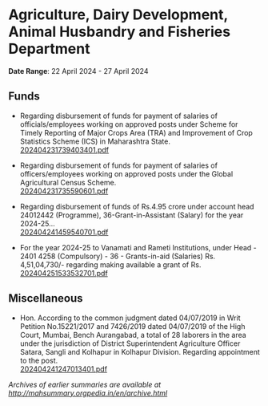 # Agriculture, Dairy Development, Animal Husbandry and Fisheries Department

**Date Range**: 22 April 2024 - 27 April 2024


## Funds
- Regarding disbursement of funds for payment of salaries of officials/employees working on approved posts under Scheme for Timely Reporting of Major Crops Area (TRA) and Improvement of Crop Statistics Scheme (ICS) in Maharashtra State.\
  [202404231739403401.pdf](https://gr.maharashtra.gov.in/Site/Upload/Government%20Resolutions/English/202404231739403401.pdf)

- Regarding disbursement of funds for payment of salaries of officers/employees working on approved posts under the Global Agricultural Census Scheme.\
  [202404231735590601.pdf](https://gr.maharashtra.gov.in/Site/Upload/Government%20Resolutions/English/202404231735590601.pdf)

- Regarding disbursement of funds of Rs.4.95 crore under account head 24012442 (Programme), 36-Grant-in-Assistant (Salary) for the year 2024-25...\
  [202404241459540701.pdf](https://gr.maharashtra.gov.in/Site/Upload/Government%20Resolutions/English/202404241459540701.pdf)

- For the year 2024-25 to Vanamati and Rameti Institutions, under Head - 2401 4258 (Compulsory) - 36 - Grants-in-aid (Salaries) Rs. 4,51,04,730/- regarding making available a grant of Rs.\
  [202404251533532701.pdf](https://gr.maharashtra.gov.in/Site/Upload/Government%20Resolutions/English/202404251533532701.pdf)

## Miscellaneous
- Hon. According to the common judgment dated 04/07/2019 in Writ Petition No.15221/2017 and 7426/2019 dated 04/07/2019 of the High Court, Mumbai, Bench Aurangabad, a total of 28 laborers in the area under the jurisdiction of District Superintendent Agriculture Officer Satara, Sangli and Kolhapur in Kolhapur Division. Regarding appointment to the post.\
  [202404241247013401.pdf](https://gr.maharashtra.gov.in/Site/Upload/Government%20Resolutions/English/202404241247013401.pdf)


*Archives of earlier summaries are available at http://mahsummary.orgpedia.in/en/archive.html*